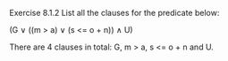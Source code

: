 Exercise 8.1.2
List all the clauses for the predicate below:
	
(G ∨ ((m > a) ∨ (s <= o + n)) ∧ U)
	
There are 4 clauses in total: G, m > a, s <= o + n and U.